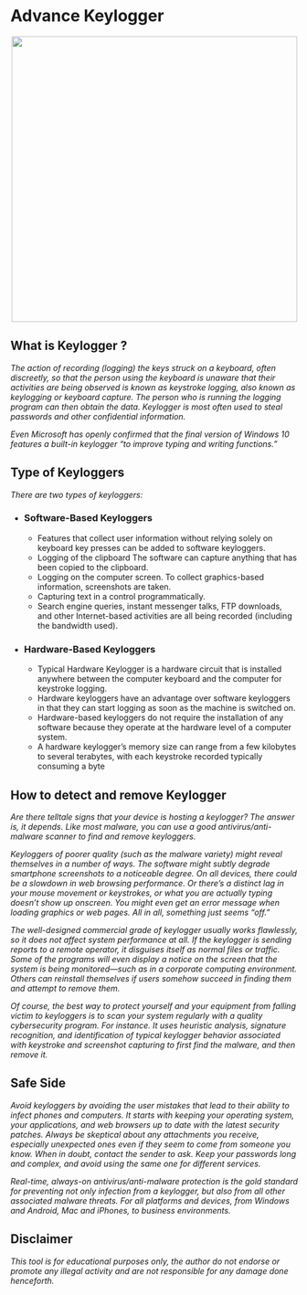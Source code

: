# Advance Keylogger

<p align="center">
  <img src="https://cdn.discordapp.com/attachments/787260295860191254/1005556601823952946/logo.png" width=500/>
</p>

## What is Keylogger ?

_The action of recording (logging) the keys struck on a keyboard, often discreetly, so that the person using the keyboard is unaware that their activities are being observed is known as keystroke logging, also known as keylogging or keyboard capture. The person who is running the logging program can then obtain the data. Keylogger is most often used to steal passwords and other confidential information._

_Even Microsoft has openly confirmed that the final version of Windows 10 features a built-in keylogger “to improve typing and writing functions.”_

## Type of Keyloggers
*There are two types of keyloggers:*

* ### Software-Based Keyloggers
  * Features that collect user information without relying solely on keyboard key presses can be added to software keyloggers.
  * Logging of the clipboard The software can capture anything that has been copied to the clipboard.
  * Logging on the computer screen. To collect graphics-based information, screenshots are taken.
  * Capturing text in a control programmatically.
  * Search engine queries, instant messenger talks, FTP downloads, and other Internet-based activities are all being recorded (including the bandwidth used).

* ### Hardware-Based Keyloggers
  * Typical Hardware Keylogger is a hardware circuit that is installed anywhere between the computer keyboard and the computer for keystroke logging.
  * Hardware keyloggers have an advantage over software keyloggers in that they can start logging as soon as the machine is switched on.
  * Hardware-based keyloggers do not require the installation of any software because they operate at the hardware level of a computer system.
  * A hardware keylogger’s memory size can range from a few kilobytes to several terabytes, with each keystroke recorded typically consuming a byte

## How to detect and remove Keylogger
_Are there telltale signs that your device is hosting a keylogger? The answer is, it depends. Like most malware, you can use a good antivirus/anti-malware scanner to find and remove keyloggers._

_Keyloggers of poorer quality (such as the malware variety) might reveal themselves in a number of ways. The software might subtly degrade smartphone screenshots to a noticeable degree. On all devices, there could be a slowdown in web browsing performance. Or there’s a distinct lag in your mouse movement or keystrokes, or what you are actually typing doesn’t show up onscreen. You might even get an error message when loading graphics or web pages. All in all, something just seems “off.”_

_The well-designed commercial grade of keylogger usually works flawlessly, so it does not affect system performance at all. If the keylogger is sending reports to a remote operator, it disguises itself as normal files or traffic. Some of the programs will even display a notice on the screen that the system is being monitored—such as in a corporate computing environment. Others can reinstall themselves if users somehow succeed in finding them and attempt to remove them._

_Of course, the best way to protect yourself and your equipment from falling victim to keyloggers is to scan your system regularly with a quality cybersecurity program. For instance. It uses heuristic analysis, signature recognition, and identification of typical keylogger behavior associated with keystroke and screenshot capturing to first find the malware, and then remove it._

## Safe Side
_Avoid keyloggers by avoiding the user mistakes that lead to their ability to infect phones and computers. It starts with keeping your operating system, your applications, and web browsers up to date with the latest security patches. Always be skeptical about any attachments you receive, especially unexpected ones even if they seem to come from someone you know. When in doubt, contact the sender to ask. Keep your passwords long and complex, and avoid using the same one for different services._

_Real-time, always-on antivirus/anti-malware protection is the gold standard for preventing not only infection from a keylogger, but also from all other associated malware threats. For all platforms and devices, from Windows and Android, Mac and iPhones, to business environments._

## Disclaimer
_This tool is for educational purposes only, the author do not endorse or promote any illegal activity and are not responsible for any damage done henceforth._


